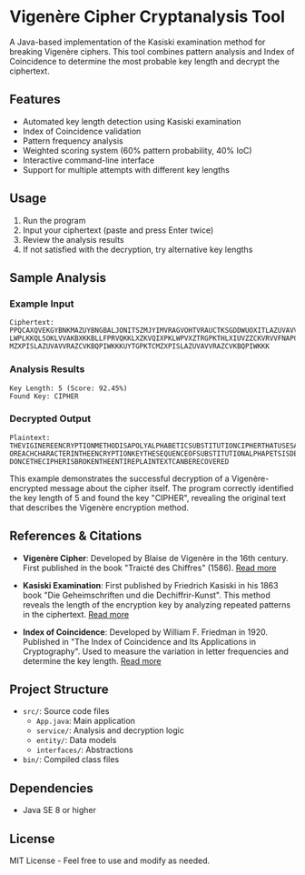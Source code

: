 # Vigenère Cipher Cryptanalysis Tool

A Java-based implementation of the Kasiski examination method for breaking Vigenère ciphers. This tool combines pattern analysis and Index of Coincidence to determine the most probable key length and decrypt the ciphertext.

## Features

- Automated key length detection using Kasiski examination
- Index of Coincidence validation
- Pattern frequency analysis
- Weighted scoring system (60% pattern probability, 40% IoC)
- Interactive command-line interface
- Support for multiple attempts with different key lengths

## Usage

1. Run the program
2. Input your ciphertext (paste and press Enter twice)
3. Review the analysis results
4. If not satisfied with the decryption, try alternative key lengths

## Sample Analysis

### Example Input
```
Ciphertext:
PPQCAXQVEKGYBNKMAZUYBNGBALJONITSZMJYIMVRAGVOHTVRAUCTKSGDDWUOXITLAZUVAVVRAZCVKBQPIWPOU
LWPLKKQLSOKLVVAKBXKKBLLFPRVQKKLXZKVQIXPKLWPVXZTRGPKTHLXIUVZZCKVRVVFNAPCHBOUODHSGPKTC
MZXPISLAZUVAVVRAZCVKBQPIWKKKUYTGPKTCMZXPISLAZUVAVVRAZCVKBQPIWKKK
```

### Analysis Results
```
Key Length: 5 (Score: 92.45%)
Found Key: CIPHER
```

### Decrypted Output
```
Plaintext:
THEVIGINEREENCRYPTIONMETHODISAPOLYALPHABETICSUBSTITUTIONCIPHERTHATUSESADIFFERENTALPHABETF
OREACHCHARACTERINTHEENCRYPTIONKEYTHESEQUENCEOFSUBSTITUTIONALPHAPETSISDEPENDENTONTHEKEYAN
DONCETHECIPHERISBROKENTHEENTIREPLAINTEXTCANBERECOVERED
```

This example demonstrates the successful decryption of a Vigenère-encrypted message about the cipher itself. The program correctly identified the key length of 5 and found the key "CIPHER", revealing the original text that describes the Vigenère encryption method.

## References & Citations

- **Vigenère Cipher**: Developed by Blaise de Vigenère in the 16th century. First published in the book "Traicté des Chiffres" (1586). [Read more](https://en.wikipedia.org/wiki/Vigen%C3%A8re_cipher)

- **Kasiski Examination**: First published by Friedrich Kasiski in his 1863 book "Die Geheimschriften und die Dechiffrir-Kunst". This method reveals the length of the encryption key by analyzing repeated patterns in the ciphertext. [Read more](https://en.wikipedia.org/wiki/Kasiski_examination)

- **Index of Coincidence**: Developed by William F. Friedman in 1920. Published in "The Index of Coincidence and Its Applications in Cryptography". Used to measure the variation in letter frequencies and determine the key length. [Read more](https://en.wikipedia.org/wiki/Index_of_coincidence)

## Project Structure

- `src/`: Source code files
  - `App.java`: Main application
  - `service/`: Analysis and decryption logic
  - `entity/`: Data models
  - `interfaces/`: Abstractions
- `bin/`: Compiled class files

## Dependencies

- Java SE 8 or higher

## License

MIT License - Feel free to use and modify as needed.
